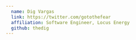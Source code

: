 ```yaml
---
  name: Dig Vargas
  link: https://twitter.com/gotothefear
  affiliation: Software Engineer, Locus Energy
  github: thedig
---
```

